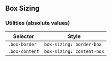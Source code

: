 ## Box Sizing

### Utilities (absolute values)

| Selector       | Style                     |
| -------------- | ------------------------- |
| `.box-border`  | `box-sizing: border-box`  |
| `.box-content` | `box-sizing: content-box` |
